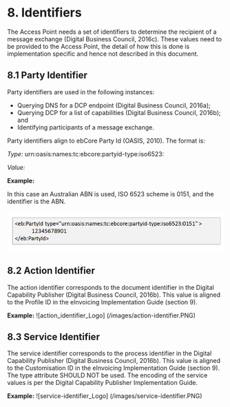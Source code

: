 # 8. Identifiers 

The Access Point needs a set of identifiers to determine the recipient of a message exchange (Digital Business Council, 2016c). These values need to be provided to the Access Point, the detail of how this is done is implementation specific and hence not described in this document.

## 8.1 Party Identifier 
Party identifiers are used in the following instances: 
 - Querying DNS for a DCP endpoint (Digital Business Council, 2016a); 
 - Querying DCP for a list of capabilities (Digital Business Council, 2016b); and 
 - Identifying participants of a message exchange. 

Party identifiers align to ebCore Party Id (OASIS, 2010). The format is: 

*Type:* urn:oasis:names:tc:ebcore:partyid-type:iso6523:<scheme id> 

*Value:* <identifier> 

**Example:** 

In this case an Australian ABN is used, ISO 6523 scheme is 0151, and the identifier is the ABN.

![Party-identifier_Logo](/images/party_identifier.PNG)


## 8.2 Action Identifier 
The action identifier corresponds to the document identifier in the Digital Capability Publisher (Digital Business Council, 2016b). This value is aligned to the Profile ID in the eInvoicing Implementation Guide (section 9). 

**Example:**
![action_identifier_Logo] (/images/action-identifier.PNG)


## 8.3 Service Identifier 
The service identifier corresponds to the process identifier in the Digital Capability Publisher (Digital Business Council, 2016b). This value is aligned to the Customisation ID in the eInvoicing Implementation Guide (section 9). 
The type attribute SHOULD NOT be used. The encoding of the service values is per the Digital Capability Publisher Implementation Guide. 

**Example:**
![service-identifier_Logo] (/images/service-identifier.PNG)
